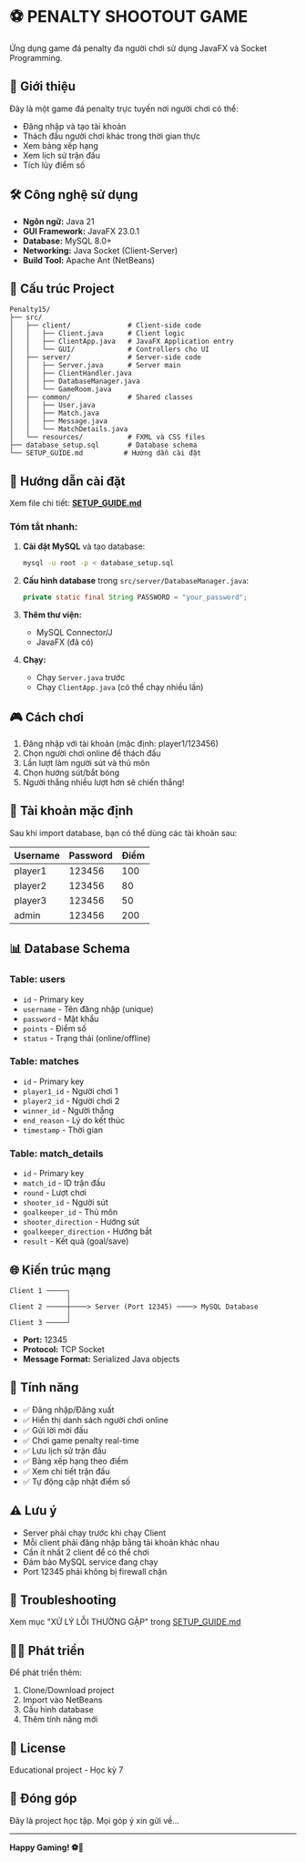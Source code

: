 # ⚽ PENALTY SHOOTOUT GAME

Ứng dụng game đá penalty đa người chơi sử dụng JavaFX và Socket Programming.

## 📖 Giới thiệu

Đây là một game đá penalty trực tuyến nơi người chơi có thể:
- Đăng nhập và tạo tài khoản
- Thách đấu người chơi khác trong thời gian thực
- Xem bảng xếp hạng
- Xem lịch sử trận đấu
- Tích lũy điểm số

## 🛠️ Công nghệ sử dụng

- **Ngôn ngữ:** Java 21
- **GUI Framework:** JavaFX 23.0.1
- **Database:** MySQL 8.0+
- **Networking:** Java Socket (Client-Server)
- **Build Tool:** Apache Ant (NetBeans)

## 📂 Cấu trúc Project

```
Penalty15/
├── src/
│   ├── client/              # Client-side code
│   │   ├── Client.java      # Client logic
│   │   ├── ClientApp.java   # JavaFX Application entry
│   │   └── GUI/             # Controllers cho UI
│   ├── server/              # Server-side code
│   │   ├── Server.java      # Server main
│   │   ├── ClientHandler.java
│   │   ├── DatabaseManager.java
│   │   └── GameRoom.java
│   ├── common/              # Shared classes
│   │   ├── User.java
│   │   ├── Match.java
│   │   ├── Message.java
│   │   └── MatchDetails.java
│   └── resources/           # FXML và CSS files
├── database_setup.sql       # Database schema
└── SETUP_GUIDE.md          # Hướng dẫn cài đặt
```

## 🚀 Hướng dẫn cài đặt

Xem file chi tiết: **[SETUP_GUIDE.md](SETUP_GUIDE.md)**

### Tóm tắt nhanh:

1. **Cài đặt MySQL** và tạo database:
   ```bash
   mysql -u root -p < database_setup.sql
   ```

2. **Cấu hình database** trong `src/server/DatabaseManager.java`:
   ```java
   private static final String PASSWORD = "your_password";
   ```

3. **Thêm thư viện:**
   - MySQL Connector/J
   - JavaFX (đã có)

4. **Chạy:**
   - Chạy `Server.java` trước
   - Chạy `ClientApp.java` (có thể chạy nhiều lần)

## 🎮 Cách chơi

1. Đăng nhập với tài khoản (mặc định: player1/123456)
2. Chọn người chơi online để thách đấu
3. Lần lượt làm người sút và thủ môn
4. Chọn hướng sút/bắt bóng
5. Người thắng nhiều lượt hơn sẽ chiến thắng!

## 🔐 Tài khoản mặc định

Sau khi import database, bạn có thể dùng các tài khoản sau:

| Username | Password | Điểm |
|----------|----------|------|
| player1  | 123456   | 100  |
| player2  | 123456   | 80   |
| player3  | 123456   | 50   |
| admin    | 123456   | 200  |

## 📊 Database Schema

### Table: users
- `id` - Primary key
- `username` - Tên đăng nhập (unique)
- `password` - Mật khẩu
- `points` - Điểm số
- `status` - Trạng thái (online/offline)

### Table: matches
- `id` - Primary key
- `player1_id` - Người chơi 1
- `player2_id` - Người chơi 2
- `winner_id` - Người thắng
- `end_reason` - Lý do kết thúc
- `timestamp` - Thời gian

### Table: match_details
- `id` - Primary key
- `match_id` - ID trận đấu
- `round` - Lượt chơi
- `shooter_id` - Người sút
- `goalkeeper_id` - Thủ môn
- `shooter_direction` - Hướng sút
- `goalkeeper_direction` - Hướng bắt
- `result` - Kết quả (goal/save)

## 🌐 Kiến trúc mạng

```
Client 1 ─────┐
              │
Client 2 ─────┼────> Server (Port 12345) ────> MySQL Database
              │
Client 3 ─────┘
```

- **Port:** 12345
- **Protocol:** TCP Socket
- **Message Format:** Serialized Java objects

## 📝 Tính năng

- ✅ Đăng nhập/Đăng xuất
- ✅ Hiển thị danh sách người chơi online
- ✅ Gửi lời mời đấu
- ✅ Chơi game penalty real-time
- ✅ Lưu lịch sử trận đấu
- ✅ Bảng xếp hạng theo điểm
- ✅ Xem chi tiết trận đấu
- ✅ Tự động cập nhật điểm số

## ⚠️ Lưu ý

- Server phải chạy trước khi chạy Client
- Mỗi client phải đăng nhập bằng tài khoản khác nhau
- Cần ít nhất 2 client để có thể chơi
- Đảm bảo MySQL service đang chạy
- Port 12345 phải không bị firewall chặn

## 🐛 Troubleshooting

Xem mục "XỬ LÝ LỖI THƯỜNG GẶP" trong [SETUP_GUIDE.md](SETUP_GUIDE.md)

## 👨‍💻 Phát triển

Để phát triển thêm:
1. Clone/Download project
2. Import vào NetBeans
3. Cấu hình database
4. Thêm tính năng mới

## 📜 License

Educational project - Học kỳ 7

## 🤝 Đóng góp

Đây là project học tập. Mọi góp ý xin gửi về...

---

**Happy Gaming! ⚽🎯**
